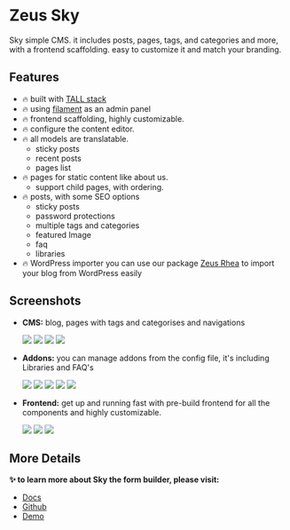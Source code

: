 # Zeus Sky

Sky simple CMS. it includes posts, pages, tags, and categories and more, with a frontend scaffolding. easy to customize it and match your branding.

## Features

- 🔥 built with [TALL stack](https://tallstack.dev/)
- 🔥 using [filament](https://filamentadmin.com) as an admin panel
- 🔥 frontend scaffolding, highly customizable.
- 🔥 configure the content editor.
- 🔥 all models are translatable.
    - sticky posts
    - recent posts
    - pages list
- 🔥 pages for static content like about us.
    - support child pages, with ordering.
- 🔥 posts, with some SEO options
    - sticky posts
    - password protections
    - multiple tags and categories
    - featured Image
    - faq
    - libraries
- 🔥 WordPress importer
        you can use our package [Zeus Rhea](https://larazeus.com/rhea) to import your blog from WordPress easily

## Screenshots

* **CMS:** blog, pages with tags and categorises and navigations

  ![](https://larazeus.com/images/screenshots/sky/admin-1.png)
  ![](https://larazeus.com/images/screenshots/sky/admin-2.png)
  ![](https://larazeus.com/images/screenshots/sky/admin-3.png)
  ![](https://larazeus.com/images/screenshots/sky/admin-4.png)

* **Addons:** you can manage addons from the config file, it's including Libraries and FAQ's

  ![](https://larazeus.com/images/screenshots/sky/admin-5.png)
  ![](https://larazeus.com/images/screenshots/sky/admin-6.png)
  ![](https://larazeus.com/images/screenshots/sky/admin-7.png)
  ![](https://larazeus.com/images/screenshots/sky/admin-8.png)
  ![](https://larazeus.com/images/screenshots/sky/admin-9.png)

* **Frontend:** get up and running fast with pre-build frontend for all the components and highly customizable.

  ![](https://larazeus.com/images/screenshots/sky/frontend-1.png)
  ![](https://larazeus.com/images/screenshots/sky/frontend-2.png)
  ![](https://larazeus.com/images/screenshots/sky/frontend-3.png)

## More Details
**✨ to learn more about Sky the form builder, please visit:**

- [Docs](https://larazeus.com/docs/sky)
- [Github](https://github.com/lara-zeus/sky)
- [Demo](https://demo.larazeus.com)
